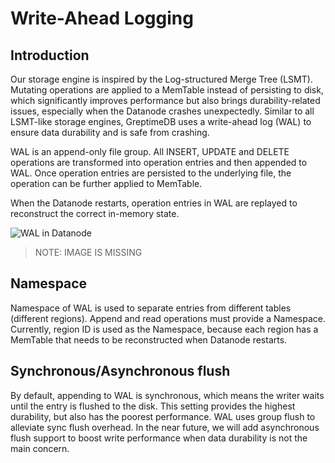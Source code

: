 # Write-Ahead Logging

## Introduction

Our storage engine is inspired by the Log-structured Merge Tree (LSMT). Mutating operations are
applied to a MemTable instead of persisting to disk, which significantly improves performance but
also brings durability-related issues, especially when the Datanode crashes unexpectedly. Similar
to all LSMT-like storage engines, GreptimeDB uses a write-ahead log (WAL) to ensure data durability
and is safe from crashing.

WAL is an append-only file group. All INSERT, UPDATE and DELETE operations are transformed into
operation entries and then appended to WAL. Once operation entries are persisted to the underlying
file, the operation can be further applied to MemTable.

When the Datanode restarts, operation entries in WAL are replayed to reconstruct the correct
in-memory state.

![WAL in Datanode]()

> NOTE: IMAGE IS MISSING

## Namespace

Namespace of WAL is used to separate entries from different tables (different regions). Append and
read operations must provide a Namespace. Currently, region ID is used as the Namespace, because
each region has a MemTable that needs to be reconstructed when Datanode restarts.

## Synchronous/Asynchronous flush

By default, appending to WAL is synchronous, which means the writer waits until the entry is
flushed to the disk. This setting provides the highest durability, but also has the poorest
performance. WAL uses group flush to alleviate sync flush overhead. In the near future, we will add
asynchronous flush support to boost write performance when data durability is not the main concern.
